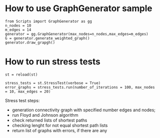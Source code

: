 # How to use GraphGenerator sample

``` 
from Scripts import GraphGenerator as gg
n_nodes = 10
m_edges = 14
generator = gg.GraphGenerator(max_nodes=n_nodes,max_edges=m_edges)
G = generator.generate_weighted_graph()
generator.draw_grapgh()
```

# How to run stress tests

``` 
st = reload(st)

stress_tests = st.StressTest(verbose = True)
error_graphs = stress_tests.run(number_of_iterations = 100, max_nodes = 10, max_edges = 20)
```
Stress test steps:
- generation connectivity graph with specified number edges and nodes;
- run Floyd and Johnson algorithm
- check returned lists of shortest paths
- checking lenght for not equal shortest path lists
- return list of graphs with errors, if there are any
